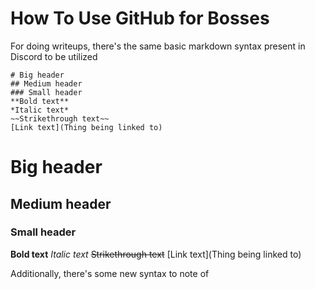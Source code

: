 # How To Use GitHub for Bosses

For doing writeups, there's the same basic markdown syntax present in Discord to be utilized

```
# Big header
## Medium header
### Small header
**Bold text**
*Italic text*
~~Strikethrough text~~
[Link text](Thing being linked to)
```

# Big header
## Medium header
### Small header
**Bold text**
*Italic text*
~~Strikethrough text~~
[Link text](Thing being linked to)

Additionally, there's some new syntax to note of
